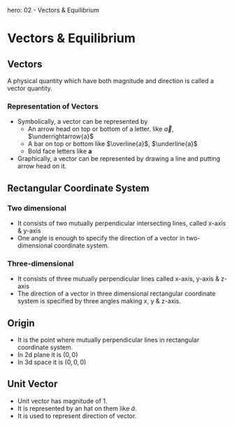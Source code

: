 hero: 02 - Vectors & Equilibrium

# Vectors & Equilibrium

## Vectors
A physical quantity which have both magnitude and direction is called a vector quantity.

### Representation of Vectors
* Symbolically, a vector can be represented by
    * An arrow head on top or bottom of a letter. like $\overrightarrow{a}$, $\underrightarrow{a}$
    * A bar on top or bottom like $\overline{a}$, $\underline{a}$
    * Bold face letters like **a**
* Graphically, a vector can be represented by drawing a line and putting arrow head on it.

## Rectangular Coordinate System
### Two dimensional
* It consists of two mutually perpendicular intersecting lines, called x-axis & y-axis
* One angle is enough to specify the direction of a vector in two-dimensional coordinate system.

### Three-dimensional
* It consists of three mutually perpendicular lines called x-axis, y-axis & z-axis
* The direction of a vector in three dimensional rectangular coordinate system is specified by three angles making x, y & z-axis.

## Origin
* It is the point where mutually perpendicular lines in rectangular coordinate system.
* In 2d plane it is $(0,0)$
* In 3d space it is $(0,0,0)$

## Unit Vector
* Unit vector has magnitude of 1.
* It is represented by an hat on them like $\hat{a}$.
* It is used to represent direction of vector.
